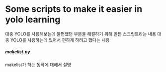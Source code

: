 # Some scripts to make it easier in yolo learning

대충 YOLO를 사용해보는데 불편했던 부분을 해결하기 위해 만든 스크립트라는 내용
대충 YOLO를 사용하는데 있어서 편하게 하려고 했다는 내용

##### makelist.py

makelist가 하는 동작에 대해서 설명
